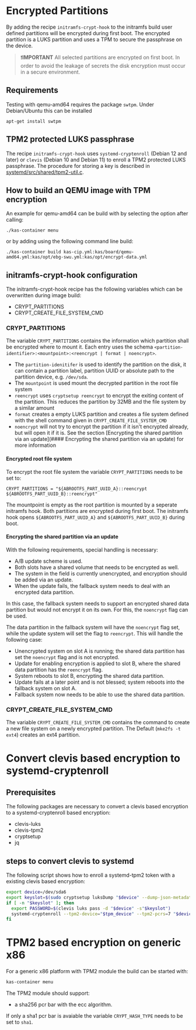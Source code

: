 # Encrypted Partitions

By adding the recipe `initramfs-crypt-hook` to the initramfs build user defined partitions will be
encrypted during first boot. The encrypted partition is a LUKS partition and uses a TPM to secure the
passphrase on the device.

> :exclamation:**IMPORTANT**
> All selected partitions are encrypted on first boot. In order to avoid the leakage of secrets
> the disk encryption must occur in a secure environment.

## Requirements

Testing with qemu-amd64 requires the package `swtpm`. Under Debian/Ubuntu this can be installed

``` shell
apt-get install swtpm
```

## TPM2 protected LUKS passphrase

The recipe `initramfs-crypt-hook` uses `systemd-cryptenroll` (Debian 12 and later)
or `clevis` (Debian 10 and Debian 11) to enroll a TPM2 protected LUKS passphrase.
The procedure for storing a key is described in [systemd/src/shared/tpm2-util.c](https://github.com/systemd/systemd/blob/0254e4d66af7aa893b31b2326335ded5dde48b51/src/shared/tpm2-util.c#L1395).

## How to build an QEMU image with TPM encryption
An example for qemu-amd64 can be build with by selecting the option after calling:

```
./kas-container menu
```
or by adding using the following command line build:

```
./kas-container build kas-cip.yml:kas/board/qemu-amd64.yml:kas/opt/ebg-swu.yml:kas/opt/encrypt-data.yml
```
## initramfs-crypt-hook configuration

The initramfs-crypt-hook recipe has the following variables which can be overwritten during image build:
- CRYPT_PARTITIONS
- CRYPT_CREATE_FILE_SYSTEM_CMD

### CRYPT_PARTITIONS

The variable `CRYPT_PARTITIONS` contains the information which partition shall be encrypted where to mount it.
Each entry uses the schema `<partition-identifier>:<mountpoint>:<reencrypt | format | noencrypt>`.
- The `partition-idenitifer` is used to identify the partition on the disk, it can contain a partition label, partition UUID or absolute path to the partition device, e.g. `/dev/sda`.
- The `mountpoint` is used mount the decrypted partition in the root file system
- `reencrypt` uses `cryptsetup reencrypt` to encrypt the exiting content of the partition. This reduces the partition by 32MB and the file system by a similar amount
- `format` creates a empty LUKS partition and creates a file system defined with the shell command given in `CRYPT_CREATE_FILE_SYSTEM_CMD`
- `noencrypt` will not try to encrypt the partition if it isn't encrypted already, but will open it if it is. See the section [Encrypting the shared partition via an update](#### Encrypting the shared partition via an update) for more information

#### Encrypted root file system

To encrypt the root file system the variable `CRYPT_PARTITIONS` needs to be set to:
```
CRYPT_PARTITIONS = "${ABROOTFS_PART_UUID_A}::reencrypt ${ABROOTFS_PART_UUID_B}::reencrypt"
```
The mountpoint is empty as the root partition is mounted  by a seperate initramfs hook.
Both partitions are encrypted during first boot. The initramfs hook opens `${ABROOTFS_PART_UUID_A}` and `${ABROOTFS_PART_UUID_B}`
during boot.

#### Encrypting the shared partition via an update

With the following requirements, special handling is necessary:

- A/B update scheme is used.
- Both slots have a shared volume that needs to be encrypted as well.
- The system in the field is currently unencrypted, and encryption should be added via an update.
- When the update fails, the fallback system needs to deal with an encrypted data partition.

In this case, the fallback system needs to support an encrypted shared data partition but would not encrypt it on its own. For this, the `noencrypt` flag can be used.

The data partition in the fallback system will have the `noencrypt` flag set, while the update system will set the flag to `reencrypt`. This will handle the following case:

- Unencrypted system on slot A is running; the shared data partition has set the `noencrypt` flag and is not encrypted.
- Update for enabling encryption is applied to slot B, where the shared data partition has the `reencrypt` flag.
- System reboots to slot B, encrypting the shared data partition.
- Update fails at a later point and is not blessed; system reboots into the fallback system on slot A.
- Fallback system now needs to be able to use the shared data partition.

### CRYPT_CREATE_FILE_SYSTEM_CMD

The variable `CRYPT_CREATE_FILE_SYSTEM_CMD` contains the command to create a new file system on a newly
encrypted partition. The Default (`mke2fs -t ext4`) creates an ext4 partition.

# Convert clevis based encryption to systemd-cryptenroll
## Prerequisites
The following packages are necessary to convert a clevis based encryption to a systemd-cryptenroll
based encryption:
 - clevis-luks
 - clevis-tpm2
 - cryptsetup
 - jq

## steps to convert clevis to systemd
The following script shows how to enroll a systemd-tpm2 token with a existing clevis based encryption:
```bash
export device=/dev/sda6
export keyslot=$(sudo cryptsetup luksDump "$device" --dump-json-metadata | jq -c '.tokens.[] | select( .type == "clevis") | .keyslots | first' | head -n1)
if [ -n "$keyslot" ]; then
  export PASSWORD=$(clevis luks pass -d "$device" -s"$keyslot")
  systemd-cryptenroll --tpm2-device="$tpm_device" --tpm2-pcrs=7 "$device"
fi
```
# TPM2 based encryption on generic x86

For a generic x86 platform with TPM2  module the build can be started with:

```bash
kas-container menu
```

The TPM2 module should support:
 - a sha256 pcr bar with the ecc algorithm.

If only a sha1 pcr bar is avaiable the variable `CRYPT_HASH_TYPE` needs to be set to `sha1`.
